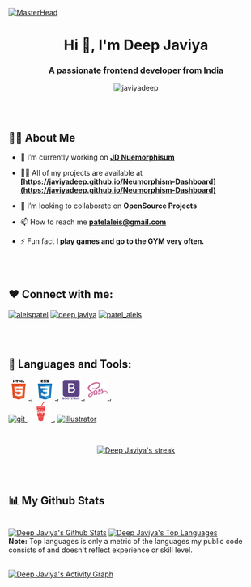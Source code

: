 <span align="center">[![MasterHead](https://www.touchmediaads.com/myimg/b1.3.gif)](https://github.com/javiyadeep)
</span>
<h1 align="center">Hi 👋, I'm Deep Javiya</h1>
<h3 align="center">A passionate frontend developer from India</h3>
<p align="center"> <img src="https://komarev.com/ghpvc/?username=javiyadeep&label=Profile%20views&color=0e75b6&style=flat" alt="javiyadeep" /> </p>

<br>
<br>

## 🙋‍♂️ About Me

- 🔭 I’m currently working on **[JD Nuemorphisum](https://javiyadeep.github.io/Neumorphism-Dashboard)**

- 👨‍💻 All of my projects are available at **[https://javiyadeep.github.io/Neumorphism-Dashboard](https://javiyadeep.github.io/Neumorphism-Dashboard)**

- 👯 I’m looking to collaborate on **OpenSource Projects**

- 📫 How to reach me **patelaleis@gmail.com**

- ⚡ Fun fact **I play games and go to the GYM very often.**

<br>
<br>

## ❤ Connect with me:
<p align="left">
<a href="https://twitter.com/aleispatel" target="blank"><img align="center" src="https://raw.githubusercontent.com/rahuldkjain/github-profile-readme-generator/master/src/images/icons/Social/twitter.svg" alt="aleispatel" height="30" width="40" /></a>
<a href="https://linkedin.com/in/deep javiya" target="blank"><img align="center" src="https://raw.githubusercontent.com/rahuldkjain/github-profile-readme-generator/master/src/images/icons/Social/linked-in-alt.svg" alt="deep javiya" height="30" width="40" /></a>
<a href="https://instagram.com/patel_aleis" target="blank"><img align="center" src="https://raw.githubusercontent.com/rahuldkjain/github-profile-readme-generator/master/src/images/icons/Social/instagram.svg" alt="patel_aleis" height="30" width="40" /></a>
</p>


<br>
<br>


## 🚀 Languages and Tools:

<p align="left">

<a href="https://www.w3.org/html/" target="_blank"> <img src="https://raw.githubusercontent.com/devicons/devicon/master/icons/html5/html5-original-wordmark.svg" alt="html5" width="40" height="40"/> </a>,     <a href="https://www.w3schools.com/css/" target="_blank"> <img src="https://raw.githubusercontent.com/devicons/devicon/master/icons/css3/css3-original-wordmark.svg" alt="css3" width="40" height="40"/> </a>,     <a href="https://getbootstrap.com" target="_blank"> <img src="https://raw.githubusercontent.com/devicons/devicon/master/icons/bootstrap/bootstrap-plain-wordmark.svg" alt="bootstrap" width="40" height="40"/> </a>,      <a href="https://sass-lang.com" target="_blank"> <img src="https://raw.githubusercontent.com/devicons/devicon/master/icons/sass/sass-original.svg" alt="sass" width="40" height="40"/> </a>,    
<a href="https://git-scm.com/" target="_blank"> <img src="https://www.vectorlogo.zone/logos/git-scm/git-scm-icon.svg" alt="git" width="40" height="40"/> </a>,     <a href="https://gulpjs.com" target="_blank"> <img src="https://raw.githubusercontent.com/devicons/devicon/master/icons/gulp/gulp-plain.svg" alt="gulp" width="40" height="40"/> </a>,      <a href="https://www.adobe.com/in/products/illustrator.html" target="_blank"> <img src="https://www.vectorlogo.zone/logos/adobe_illustrator/adobe_illustrator-icon.svg" alt="illustrator" width="40" height="40"/> </a></p>

<br>


<p align="center">
    <a href="https://github.com/javiyadeep/github-readme-streak-stats">
        <img title="🔥 Get streak stats for your profile at git.io/streak-stats" alt="Deep Javiya's streak" src="https://github-readme-streak-stats.herokuapp.com/?user=javiyadeep&theme=black-ice&hide_border=true&stroke=0000&background=060A0CD0"/>
    </a>
</p>

<br>
<br>






## 📊 My Github Stats

  <br/>
    <a href="https://github.com/javiyadeep/github-readme-stats"><img alt="Deep Javiya's Github Stats" src="https://github-readme-stats.vercel.app/api?username=javiyadeep&show_icons=true&count_private=true&theme=react&hide_border=true&bg_color=0D1117" /></a>
  <a href="https://github.com/javiyadeep/github-readme-stats"><img alt="Deep Javiya's Top Languages" src="https://github-readme-stats.vercel.app/api/top-langs/?username=javiyadeep&langs_count=8&count_private=true&layout=compact&theme=react&hide_border=true&bg_color=0D1117" /></a>
  <br/>
  <b>Note:</b> Top languages is only a metric of the languages my public code consists of and doesn't reflect experience or skill level.


<br/>
<br/>

<a href="https://github.com/javiyadeep/github-readme-activity-graph"><img alt="Deep Javiya's Activity Graph" src="https://activity-graph.herokuapp.com/graph?username=javiyadeep&bg_color=0D1117&color=5BCDEC&line=5BCDEC&point=FFFFFF&hide_border=true" /></a>

<br/>
<br/>

